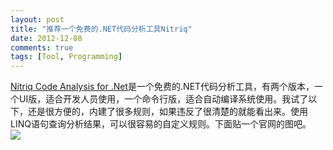 ```yaml
---
layout: post
title: "推荐一个免费的.NET代码分析工具Nitriq"
date: 2012-12-08
comments: true
tags: [Tool, Programming]
---
```

<blockquote></blockquote><a href="http://www.nitriq.com/">Nitriq Code Analysis for .Net</a>是一个免费的.NET代码分析工具，有两个版本，一个UI版，适合开发人员使用，一个命令行版，适合自动编译系统使用。我试了以下，还是很方便的，内建了很多规则，如果违反了很清楚的就能看出来。使用LINQ语句查询分析结果，可以很容易的自定义规则。下面贴一个官网的图吧。<br /><img style="max-width: 800px;" src="http://www.nitriq.com/content/images/largeScreenShot.png" /><br /><blockquote></blockquote>